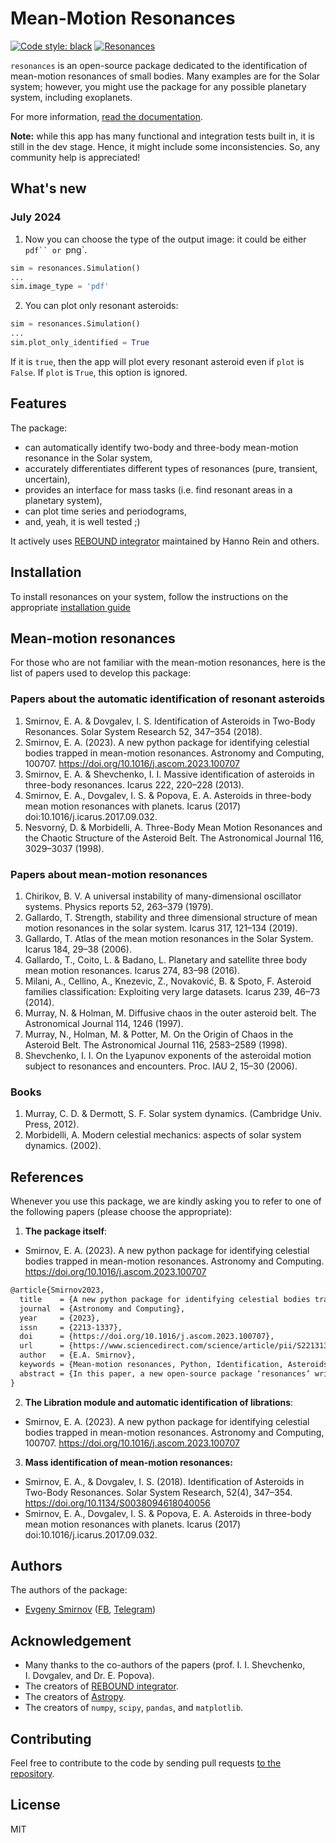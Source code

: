 # Mean-Motion Resonances

[![Code style: black](https://img.shields.io/badge/code%20style-black-000000.svg)](https://github.com/psf/black)
[![Resonances](https://github.com/smirik/resonances/actions/workflows/ci.yml/badge.svg?branch=main)](https://github.com/smirik/resonances/actions/workflows/ci.yml)

`resonances` is an open-source package dedicated to the identification of mean-motion resonances of small bodies. Many examples are for the Solar system; however, you might use the package for any possible planetary system, including exoplanets.

For more information, [read the documentation](https://smirik.github.io/resonances/).

**Note:** while this app has many functional and integration tests built in, it is still in the dev stage. Hence, it might include some inconsistencies. So, any community help is appreciated!

## What's new

### July 2024

1. Now you can choose the type of the output image: it could be either ` pdf`` or  `png`.

```python
sim = resonances.Simulation()
...
sim.image_type = 'pdf'
```

2. You can plot only resonant asteroids:

```python
sim = resonances.Simulation()
...
sim.plot_only_identified = True
```

If it is `true`, then the app will plot every resonant asteroid even if `plot` is `False`. If `plot` is `True`, this option is ignored.

## Features

The package:

-   can automatically identify two-body and three-body mean-motion resonance in the Solar system,
-   accurately differentiates different types of resonances (pure, transient, uncertain),
-   provides an interface for mass tasks (i.e. find resonant areas in a planetary system),
-   can plot time series and periodograms,
-   and, yeah, it is well tested ;)

It actively uses [REBOUND integrator](https://rebound.readthedocs.io) maintained by Hanno Rein and others.

## Installation

To install resonances on your system, follow the instructions on the appropriate [installation guide](https://smirik.github.io/resonances/install/)

## Mean-motion resonances

For those who are not familiar with the mean-motion resonances, here is the list of papers used to develop this package:

### Papers about the automatic identification of resonant asteroids

1. Smirnov, E. A. & Dovgalev, I. S. Identification of Asteroids in Two-Body Resonances. Solar System Research 52, 347–354 (2018).
2. Smirnov, E. A. (2023). A new python package for identifying celestial bodies trapped in mean-motion resonances. Astronomy and Computing, 100707. https://doi.org/10.1016/j.ascom.2023.100707
3. Smirnov, E. A. & Shevchenko, I. I. Massive identification of asteroids in three-body resonances. Icarus 222, 220–228 (2013).
4. Smirnov, E. A., Dovgalev, I. S. & Popova, E. A. Asteroids in three-body mean motion resonances with planets. Icarus (2017) doi:10.1016/j.icarus.2017.09.032.
5. Nesvorný, D. & Morbidelli, A. Three-Body Mean Motion Resonances and the Chaotic Structure of the Asteroid Belt. The Astronomical Journal 116, 3029–3037 (1998).

### Papers about mean-motion resonances

1. Chirikov, B. V. A universal instability of many-dimensional oscillator systems. Physics reports 52, 263–379 (1979).
1. Gallardo, T. Strength, stability and three dimensional structure of mean motion resonances in the solar system. Icarus 317, 121–134 (2019).
1. Gallardo, T. Atlas of the mean motion resonances in the Solar System. Icarus 184, 29–38 (2006).
1. Gallardo, T., Coito, L. & Badano, L. Planetary and satellite three body mean motion resonances. Icarus 274, 83–98 (2016).
1. Milani, A., Cellino, A., Knezevic, Z., Novaković, B. & Spoto, F. Asteroid families classification: Exploiting very large datasets. Icarus 239, 46–73 (2014).
1. Murray, N. & Holman, M. Diffusive chaos in the outer asteroid belt. The Astronomical Journal 114, 1246 (1997).
1. Murray, N., Holman, M. & Potter, M. On the Origin of Chaos in the Asteroid Belt. The Astronomical Journal 116, 2583–2589 (1998).
1. Shevchenko, I. I. On the Lyapunov exponents of the asteroidal motion subject to resonances and encounters. Proc. IAU 2, 15–30 (2006).

### Books

1. Murray, C. D. & Dermott, S. F. Solar system dynamics. (Cambridge Univ. Press, 2012).
1. Morbidelli, A. Modern celestial mechanics: aspects of solar system dynamics. (2002).

## References

Whenever you use this package, we are kindly asking you to refer to one of the following papers (please choose the appropriate):

1. **The package itself**:

-   Smirnov, E. A. (2023). A new python package for identifying celestial bodies trapped in mean-motion resonances. Astronomy and Computing. https://doi.org/10.1016/j.ascom.2023.100707

```tex
@article{Smirnov2023,
  title    = {A new python package for identifying celestial bodies trapped in mean-motion resonances},
  journal  = {Astronomy and Computing},
  year     = {2023},
  issn     = {2213-1337},
  doi      = {https://doi.org/10.1016/j.ascom.2023.100707},
  url      = {https://www.sciencedirect.com/science/article/pii/S2213133723000227},
  author   = {E.A. Smirnov},
  keywords = {Mean-motion resonances, Python, Identification, Asteroids},
  abstract = {In this paper, a new open-source package ‘resonances’ written in python is introduced. It allows to find, analyse, and plot two-body and three-body mean-motion eccentricity-type resonances in the Solar and other planetary systems. The package has a better accuracy of the automatic identification procedure for resonant objects compared to previous studies. Furthermore, it has built-in integrations with AstDyS and NASA JPL catalogues. The code is extensively documented and tested with automatic tests. The package is available on GitHub under MIT Licence.}
}
```

2. **The Libration module and automatic identification of librations**:

-   Smirnov, E. A. (2023). A new python package for identifying celestial bodies trapped in mean-motion resonances. Astronomy and Computing, 100707. https://doi.org/10.1016/j.ascom.2023.100707

3. **Mass identification of mean-motion resonances:**

-   Smirnov, E. A., & Dovgalev, I. S. (2018). Identification of Asteroids in Two-Body Resonances. Solar System Research, 52(4), 347–354. https://doi.org/10.1134/S0038094618040056
-   Smirnov, E. A., Dovgalev, I. S. & Popova, E. A. Asteroids in three-body mean motion resonances with planets. Icarus (2017) doi:10.1016/j.icarus.2017.09.032.

## Authors

The authors of the package:

-   [Evgeny Smirnov](https://github.com/smirik) ([FB](https://facebook.com/smirik), [Telegram](https://t.me/smirik))

## Acknowledgement

-   Many thanks to the co-authors of the papers (prof. I. I. Shevchenko, I. Dovgalev, and Dr. E. Popova).
-   The creators of [REBOUND integrator](https://rebound.readthedocs.io).
-   The creators of [Astropy](http://astropy.org).
-   The creators of `numpy`, `scipy`, `pandas`, and `matplotlib`.

## Contributing

Feel free to contribute to the code by sending pull requests [to the repository](https://github.com/smirik/resonances).

## License

MIT

